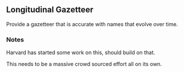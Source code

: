 ## Longitudinal Gazetteer 

Provide a gazetteer that is accurate with names that evolve over time.

### Notes

Harvard has started some work on this, should build on that.

This needs to be a massive crowd sourced effort all on its own.
